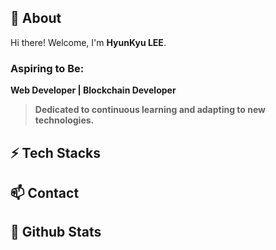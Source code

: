 ## 👀 About
Hi there! Welcome, I'm **HyunKyu LEE**. 

### Aspiring to Be:
**Web Developer | Blockchain Developer**

> **Dedicated to continuous learning and adapting to new technologies.**

## ⚡ Tech Stacks

## 📫 Contact

## 💞️ Github Stats
